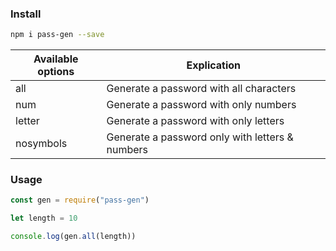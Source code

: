 ### Install
```sh
npm i pass-gen --save
```

| Available options | Explication |
| ------ | ------ |
| all | Generate a password with all characters |
|num | Generate a password with only numbers | 
| letter | Generate a password with only letters
| nosymbols | Generate a password only with letters & numbers

### Usage
```js
const gen = require("pass-gen")

let length = 10

console.log(gen.all(length))
```
